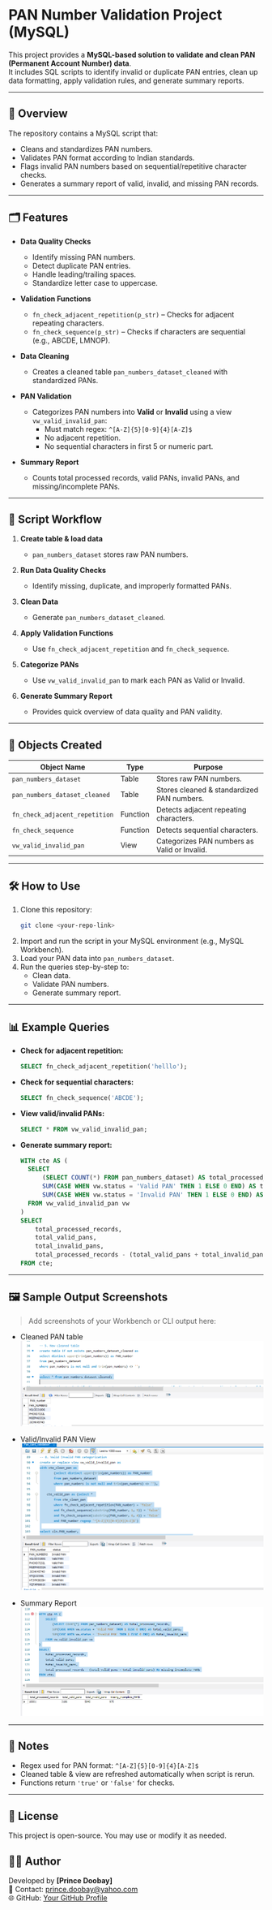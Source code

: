 # PAN Number Validation Project (MySQL)

This project provides a **MySQL-based solution to validate and clean PAN (Permanent Account Number) data**.  
It includes SQL scripts to identify invalid or duplicate PAN entries, clean up data formatting, apply validation rules, and generate summary reports.

---

## 📑 Overview  
The repository contains a MySQL script that:

- Cleans and standardizes PAN numbers.
- Validates PAN format according to Indian standards.
- Flags invalid PAN numbers based on sequential/repetitive character checks.
- Generates a summary report of valid, invalid, and missing PAN records.

---

## 🗂️ Features  

- **Data Quality Checks**  
  - Identify missing PAN numbers.  
  - Detect duplicate PAN entries.  
  - Handle leading/trailing spaces.  
  - Standardize letter case to uppercase.  

- **Validation Functions**  
  - `fn_check_adjacent_repetition(p_str)` – Checks for adjacent repeating characters.  
  - `fn_check_sequence(p_str)` – Checks if characters are sequential (e.g., ABCDE, LMNOP).  

- **Data Cleaning**  
  - Creates a cleaned table `pan_numbers_dataset_cleaned` with standardized PANs.  

- **PAN Validation**  
  - Categorizes PAN numbers into **Valid** or **Invalid** using a view `vw_valid_invalid_pan`:  
    - Must match regex: `^[A-Z]{5}[0-9]{4}[A-Z]$`  
    - No adjacent repetition.  
    - No sequential characters in first 5 or numeric part.  

- **Summary Report**  
  - Counts total processed records, valid PANs, invalid PANs, and missing/incomplete PANs.  

---

## 📝 Script Workflow  

1. **Create table & load data**  
   - `pan_numbers_dataset` stores raw PAN numbers.  

2. **Run Data Quality Checks**  
   - Identify missing, duplicate, and improperly formatted PANs.  

3. **Clean Data**  
   - Generate `pan_numbers_dataset_cleaned`.  

4. **Apply Validation Functions**  
   - Use `fn_check_adjacent_repetition` and `fn_check_sequence`.  

5. **Categorize PANs**  
   - Use `vw_valid_invalid_pan` to mark each PAN as Valid or Invalid.  

6. **Generate Summary Report**  
   - Provides quick overview of data quality and PAN validity.  

---

## 📂 Objects Created  

| Object Name                      | Type         | Purpose                                                |
|---------------------------------|--------------|--------------------------------------------------------|
| `pan_numbers_dataset`            | Table        | Stores raw PAN numbers.                                |
| `pan_numbers_dataset_cleaned`    | Table        | Stores cleaned & standardized PAN numbers.             |
| `fn_check_adjacent_repetition`   | Function     | Detects adjacent repeating characters.                 |
| `fn_check_sequence`              | Function     | Detects sequential characters.                        |
| `vw_valid_invalid_pan`           | View         | Categorizes PAN numbers as Valid or Invalid.           |

---

## 🛠️ How to Use  

1. Clone this repository:  
   ```bash
   git clone <your-repo-link>
   ```
2. Import and run the script in your MySQL environment (e.g., MySQL Workbench).
3. Load your PAN data into `pan_numbers_dataset`.
4. Run the queries step-by-step to:
   - Clean data.
   - Validate PAN numbers.
   - Generate summary report.

---

## 📊 Example Queries  

- **Check for adjacent repetition:**  
  ```sql
  SELECT fn_check_adjacent_repetition('helllo');
  ```

- **Check for sequential characters:**  
  ```sql
  SELECT fn_check_sequence('ABCDE');
  ```

- **View valid/invalid PANs:**  
  ```sql
  SELECT * FROM vw_valid_invalid_pan;
  ```

- **Generate summary report:**  
  ```sql
  WITH cte AS (
    SELECT
        (SELECT COUNT(*) FROM pan_numbers_dataset) AS total_processed_records,
        SUM(CASE WHEN vw.status = 'Valid PAN' THEN 1 ELSE 0 END) AS total_valid_pans,
        SUM(CASE WHEN vw.status = 'Invalid PAN' THEN 1 ELSE 0 END) AS total_invalid_pans
    FROM vw_valid_invalid_pan vw
  )
  SELECT
      total_processed_records,
      total_valid_pans,
      total_invalid_pans,
      total_processed_records - (total_valid_pans + total_invalid_pans) AS missing_incomplete_PANS
  FROM cte;

  ```

---

## 🖼️ Sample Output Screenshots  

> Add screenshots of your Workbench or CLI output here:

- Cleaned PAN table  
  ![Cleaned PAN Table](images/cleaned_pan_table.png)

- Valid/Invalid PAN View  
  ![Valid Invalid PAN View](images/valid_invalid_pan_view.png)

- Summary Report  
  ![Summary Report](images/summary_report.png)

---

## 📝 Notes  

- Regex used for PAN format: `^[A-Z]{5}[0-9]{4}[A-Z]$`  
- Cleaned table & view are refreshed automatically when script is rerun.  
- Functions return `'true'` or `'false'` for checks.  

---

## 📄 License  

This project is open-source. You may use or modify it as needed.  

## 👨‍💻 Author
Developed by **[Prince Doobay]**  
📧 Contact: prince.doobay@yahoo.com  
🌐 GitHub: [Your GitHub Profile](https://github.com/princedoobay)
